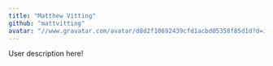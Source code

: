 ```yaml
---
title: "Matthew Vitting"
github: "mattvitting"
avatar: "//www.gravatar.com/avatar/d8d2f10692439cfd1acbd05358f85d1d?d=identicon"
---
```


User description here!

